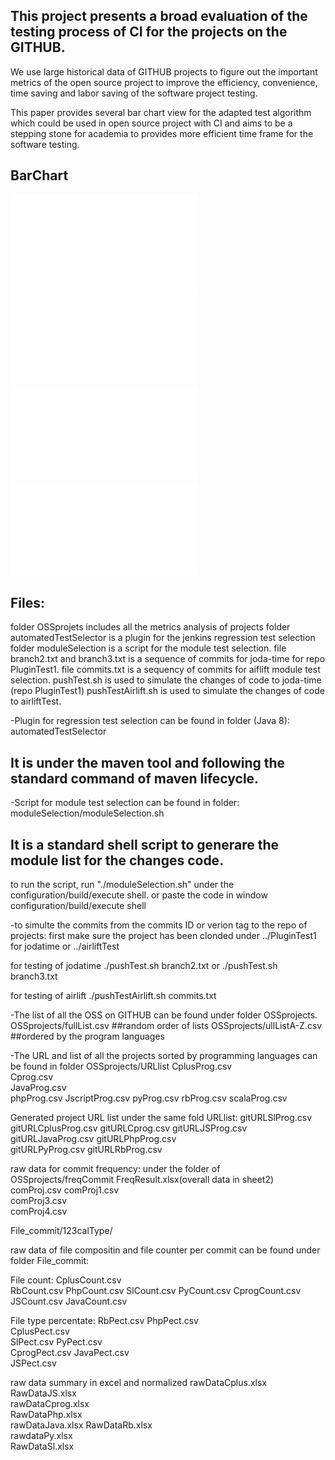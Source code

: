 ## This project presents a broad evaluation of the testing process of CI for the projects on the GITHUB.<br /> 


We use large historical data of GITHUB projects to figure out the important metrics of the open source project to improve the efficiency, convenience, time saving and labor saving of the software project testing.<br />


This paper provides several bar chart view for the adapted test algorithm which could be used in open source project with CI and aims to be a stepping stone for academia to provides more efficient time frame for the software testing.<br />


## BarChart
![BarChart 1](/testing.pdf)
![BarChart 2](/commits_distribution.pdf)
![BarChart 3](/numbers.pdf)
![BarChart 4](/composition.pdf)

## Files:
folder OSSprojets includes all the metrics analysis of projects
folder automatedTestSelector is a plugin for the jenkins regression test selection
folder moduleSelection is a script for the module test selection.
file branch2.txt and branch3.txt is a sequence of commits for joda-time for repo PluginTest1.
file commits.txt is a sequency of commits for aiflift module test selection.
pushTest.sh is used to simulate the changes of code to joda-time (repo PluginTest1)
pushTestAirlift.sh is used to simulate the changes of code to airliftTest.


-Plugin for regression test selection can be found in folder (Java 8):
automatedTestSelector
## It is under the maven tool and following the standard command of maven lifecycle.

-Script for module test selection can be found in folder:
moduleSelection/moduleSelection.sh
## It is a standard shell script to generare the module list for the changes code.
to run the script, run "./moduleSelection.sh" under the configuration/build/execute shell. or paste the code in window configuration/build/execute shell

-to simulte the commits from the commits ID or verion tag to the repo of projects:
first make sure the project has been clonded under ../PluginTest1 for jodatime or ../airliftTest

for testing of jodatime
./pushTest.sh branch2.txt or ./pushTest.sh branch3.txt

for testing of airlift
./pushTestAirlift.sh commits.txt

-The list of all the OSS on GITHUB can be found under folder OSSprojects.
OSSprojects/fullList.csv  ##random order of lists
OSSprojects/ullListA-Z.csv ##ordered by the program languages

-The URL and list of all the projects sorted by programming languages can be found in folder OSSprojects/URLlist
CplusProg.csv			
Cprog.csv		
JavaProg.csv		
phpProg.csv
JscriptProg.csv	
pyProg.csv
rbProg.csv
scalaProg.csv

Generated project URL list under the same fold URLlist:
gitURLSlProg.csv
gitURLCplusProg.csv
gitURLCprog.csv
gitURLJSProg.csv
gitURLJavaProg.csv
gitURLPhpProg.csv	
gitURLPyProg.csv
gitURLRbProg.csv


raw data for commit frequency: under the folder of OSSprojects/freqCommit
FreqResult.xlsx(overall data in sheet2)	
comProj.csv	
comProj1.csv	
comProj3.csv	
comProj4.csv



File_commit/123calType/

raw data of file compositin and file counter per commit can be found under folder File_commit:

File count:
CplusCount.csv		
RbCount.csv
PhpCount.csv
SlCount.csv
PyCount.csv
CprogCount.csv
JSCount.csv
JavaCount.csv

File type percentate:
RbPect.csv
PhpPect.csv		
CplusPect.csv				
SlPect.csv
PyPect.csv		
CprogPect.csv
JavaPect.csv	
JSPect.csv		

raw data summary in excel and normalized
rawDataCplus.xlsx		
RawDataJS.xlsx		
rawDataCprog.xlsx		
RawDataPhp.xlsx		
rawDataJava.xlsx
RawDataRb.xlsx		
rawdataPy.xlsx	
RawDataSl.xlsx
	


